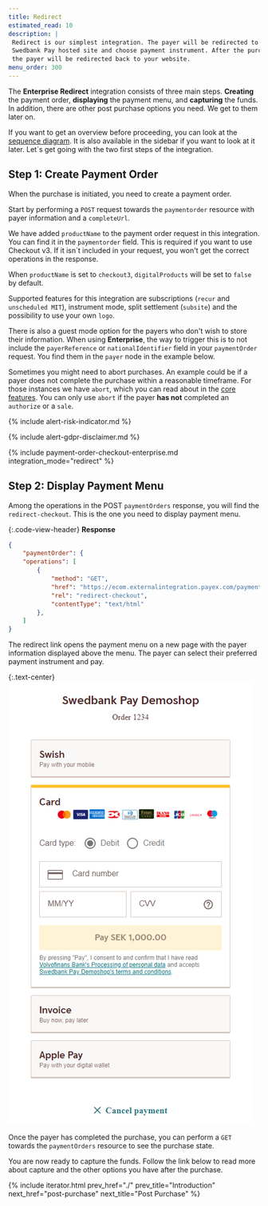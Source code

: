 ```yaml
---
title: Redirect
estimated_read: 10
description: |
 Redirect is our simplest integration. The payer will be redirected to a secure
 Swedbank Pay hosted site and choose payment instrument. After the purchase,
 the payer will be redirected back to your website.
menu_order: 300
---
```


The **Enterprise Redirect** integration consists of three
main steps. **Creating** the payment order, **displaying** the payment menu, and
**capturing** the funds. In addition, there are other post purchase options you
need. We get to them later on.

If you want to get an overview before proceeding, you can look at the [sequence
diagram][sequence-diagram]. It is also available in the sidebar if you want to
look at it later. Let´s get going with the two first steps of the integration.

## Step 1: Create Payment Order

When the purchase is initiated, you need to create a payment order.

Start by performing a `POST` request towards the `paymentorder` resource
with payer information and a `completeUrl`.

We have added `productName` to the payment order request in this integration.
You can find it in the `paymentorder` field. This is required if you want to use
Checkout v3. If it isn´t included in your request, you won't get the correct
operations in the response.

When `productName` is set to `checkout3`, `digitalProducts` will be set to
`false` by default.

Supported features for this integration are subscriptions (`recur` and
`unscheduled MIT`), instrument mode, split settlement (`subsite`) and the
possibility to use your own `logo`.

There is also a guest mode option for the payers who don't wish to store their
information. When using **Enterprise**, the way to trigger
this is to not include the `payerReference` or `nationalIdentifier` field in
your `paymentOrder` request. You find them in the `payer` node in the example
below.

Sometimes you might need to abort purchases. An example could be if a payer does
not complete the purchase within a reasonable timeframe. For those instances we
have `abort`, which you can read about in the [core features][abort-feature].
You can only use `abort` if the payer **has not** completed an `authorize` or a
`sale`.

{% include alert-risk-indicator.md %}

{% include alert-gdpr-disclaimer.md %}

{% include payment-order-checkout-enterprise.md integration_mode="redirect" %}

## Step 2: Display Payment Menu

Among the operations in the POST `paymentOrders` response, you will find the
`redirect-checkout`. This is the one you need to display payment menu.

{:.code-view-header}
**Response**

```json
{
    "paymentOrder": {
    "operations": [
        {
            "method": "GET",
            "href": "https://ecom.externalintegration.payex.com/payment/menu/b934d6f84a89a01852eea01190c2bbcc937ba29228ca7502df8592975ee3bb0d?_tc_tid=30f2168171e142d38bcd4af2c3721959",
            "rel": "redirect-checkout",
            "contentType": "text/html"
        },
    ]
}
```

The redirect link opens the payment menu on a new page with the payer
information displayed above the menu. The payer can select their preferred
payment instrument and pay.

{:.text-center}
![screenshot of the enterprise implementation redirect payment menu][redirect-enterprise-menu]

Once the payer has completed the purchase, you can perform a `GET` towards the
`paymentOrders` resource to see the purchase state.

You are now ready to capture the funds. Follow the link below to read more about
capture and the other options you have after the purchase.

{% include iterator.html prev_href="./"
                         prev_title="Introduction"
                         next_href="post-purchase"
                         next_title="Post Purchase" %}

[abort-feature]: /checkout-v3/enterprise/features/core/abort
[sequence-diagram]: /checkout-v3/sequence-diagrams#enterprise-redirect
[redirect-enterprise-menu]: /assets/img/checkout/checkout-v3-redirect-menu.png
